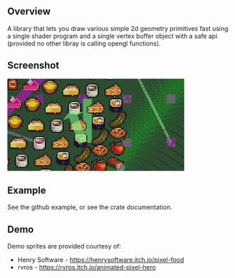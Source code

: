 ## Overview

A library that lets you draw various simple 2d geometry primitives fast using a single
shader program and a single vertex buffer object with a safe api (provided no other libray
is calling opengl functions).

## Screenshot

<img src="./assets/screenshot.gif" alt="screenshot">


## Example

See the github example, or see the crate documentation.


## Demo

Demo sprites are provided courtesy of:

* Henry Software - https://henrysoftware.itch.io/pixel-food
* rvros - https://rvros.itch.io/animated-pixel-hero